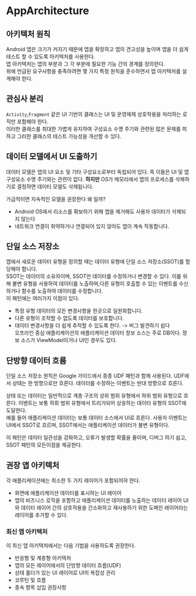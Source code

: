 # AppArchitecture

## 아키텍처 원칙

Android 앱은 크기가 커지기 때문에 앱을 확장하고 앱의 견고성을 높이며 앱을 더 쉽게 테스트 할 수 있도록 아키텍처를 사용한다.  
앱 아키텍처는 앱의 부분과 그 각 부분에 필요한 기능 간의 경계를 정의한다.  
위에 언급된 요구사항을 충족하려면 몇 가지 특정 원칙을 준수하면서 앱 아키텍처를 설계해야 한다.

## 관심사 분리

`Activity`,`Fragment` 같은 UI 기반의 클래스는 UI 및 운영체제 상호작용을 처리하는 로직만 포함해야 한다.  
이러한 클래스를 최대한 가볍게 유지하여 구성요소 수명 주기와 관련된 많은 문제를 피하고 그러한 클래스의 테스트 가능성을 개선할 수 있다.

## 데이터 모델에서 UI 도출하기

데이터 모델은 앱의 UI 요소 및 기타 구성요소로부터 독립되어 있다. 즉 이들은 UI 및 앱 구성요소 수명 주기와는 관련이 없다. **하지만** OS가 메모리에서 앱의 프로세스를 삭제하기로 결정하면 데이터 모델도 삭제됩니다.

가급적이면 지속적인 모델을 권장한다 왜 일까?

- Android OS에서 리소스를 확보하기 위해 앱을 제거해도 사용자 데이터가 삭제되지 않는다
- 네트워크 연결이 취약하거나 연결되어 있지 않아도 앱이 계속 작동합니다.

## 단일 소스 저장소

앱에서 새로운 데이터 유형을 정의할 때는 데이터 유형에 단일 소스 저장소(SSOT)를 할당해야 합니다.  
SSOT는 데이터의 소유자이며, SSOT만 데이터를 수정하거나 변경할 수 있다. 이를 위해 불변 유형을 사용하여 데이터를 노출하며,다른 유형이 호출할 수 있는 이벤트를 수신하거나 함수를 노출하여 데이터를 수정합니다.  
이 패턴에는 여러가지 이점이 있다.

- 특정 유형 데이터의 모든 변경사항을 한곳으로 일원화합니다.
- 다른 유형이 조작할 수 없도록 데이터를 보호합니다.
- 데이터 변경사항을 더 쉽게 추적할 수 있도록 한다. -> 버그 발견하기 쉽다  
  오프라인 중심 애플리케이션의 애플리케이션 데이터 정보 소스는 주로 DB이다. 정보 소스가 ViewModel이거나 UI인 경우도 있다.

## 단방향 데이터 흐름

단일 소스 저장소 원칙은 Google 가이드에서 종종 UDF 패턴과 함께 사용된다. UDF에서 상태는 한 방향으로만 흐른다. 데이터를 수정하는 이벤트는 반대 방향으로 흐른다.

상태 또는 데이터는 일반적으로 계층 구조의 상위 범위 유형에서 하위 범위 유형으로 흐른다. 이벤트는 보통 하휘 범위 유형에서 트리거되어 상응하는 데이터 유형의 SSOT에 도달한다.  
예를 들어 애플리케이션 데이터는 보통 데이터 소스에서 UI로 흐른다. 사용자 이벤트는 UI에서 SSOT로 흐르며, SSOT에서는 애플리케이션 데이터가 불변 유형이다.

이 패턴은 데이터 일관성을 강화하고, 오류가 발생할 확률을 줄이며, 디버그 하기 쉽고, SSOT 패턴의 모든이점을 제공한다.

## 권장 앱 아키텍처

각 애플리케이션에는 최소한 두 가지 레이어가 포함되어햐 한다.

- 화면에 애플리케이션 데이터를 표시하는 UI 레이어
- 앱의 비즈니스 로직을 포함하고 애플리케이션 데이터를 노출하는 데이터 레이어
  UI와 데이터 레이어 간의 상호작용을 간소화하고 재사용하기 위한 도메인 레이어라는 레이어를 추가할 수 있다.

### 최신 앱 아키텍처

이 최신 앱 아키텍처에서는 다음 기법을 사용하도록 권장한다.

- 반응형 및 계층형 아키텍처
- 앱의 모든 레이어에서의 단방향 데이터 흐름(UDF)
- 상태 홀더가 있는 UI 레이어로 UI의 복잡성 관리
- 코루틴 및 흐름
- 종속 항목 삽입 권장사항
